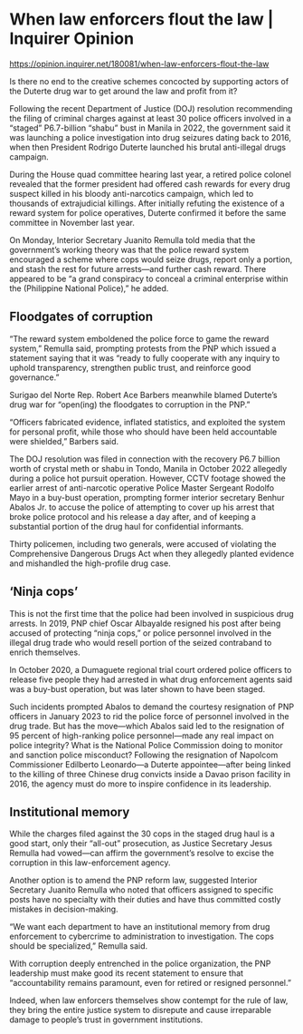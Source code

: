 # When law enforcers flout the law | Inquirer Opinion

https://opinion.inquirer.net/180081/when-law-enforcers-flout-the-law



Is there no end to the creative schemes concocted by supporting actors of the Duterte drug war to get around the law and profit from it?

Following the recent Department of Justice (DOJ) resolution recommending the filing of criminal charges against at least 30 police officers involved in a “staged” P6.7-billion “shabu” bust in Manila in 2022, the government said it was launching a police investigation into drug seizures dating back to 2016, when then President Rodrigo Duterte launched his brutal anti-illegal drugs campaign.

During the House quad committee hearing last year, a retired police colonel revealed that the former president had offered cash rewards for every drug suspect killed in his bloody anti-narcotics campaign, which led to thousands of extrajudicial killings. After initially refuting the existence of a reward system for police operatives, Duterte confirmed it before the same committee in November last year.

On Monday, Interior Secretary Juanito Remulla told media that the government’s working theory was that the police reward system encouraged a scheme where cops would seize drugs, report only a portion, and stash the rest for future arrests—and further cash reward. There appeared to be “a grand conspiracy to conceal a criminal enterprise within the (Philippine National Police),” he added.



##  Floodgates of corruption



“The reward system emboldened the police force to game the reward system,” Remulla said, prompting protests from the PNP which issued a statement saying that it was “ready to fully cooperate with any inquiry to uphold transparency, strengthen public trust, and reinforce good governance.”

Surigao del Norte Rep. Robert Ace Barbers meanwhile blamed Duterte’s drug war for “open(ing) the floodgates to corruption in the PNP.”

“Officers fabricated evidence, inflated statistics, and exploited the system for personal profit, while those who should have been held accountable were shielded,” Barbers said.

The DOJ resolution was filed in connection with the recovery P6.7 billion worth of crystal meth or shabu in Tondo, Manila in October 2022 allegedly during a police hot pursuit operation. However, CCTV footage showed the earlier arrest of anti-narcotic operative Police Master Sergeant Rodolfo Mayo in a buy-bust operation, prompting former interior secretary Benhur Abalos Jr. to accuse the police of attempting to cover up his arrest that broke police protocol and his release a day after, and of keeping a substantial portion of the drug haul for confidential informants.

Thirty policemen, including two generals, were accused of violating the Comprehensive Dangerous Drugs Act when they allegedly planted evidence and mishandled the high-profile drug case.



##  ‘Ninja cops’



This is not the first time that the police had been involved in suspicious drug arrests. In 2019, PNP chief Oscar Albayalde resigned his post after being accused of protecting “ninja cops,” or police personnel involved in the illegal drug trade who would resell portion of the seized contraband to enrich themselves.

In October 2020, a Dumaguete regional trial court ordered police officers to release five people they had arrested in what drug enforcement agents said was a buy-bust operation, but was later shown to have been staged.

Such incidents prompted Abalos to demand the courtesy resignation of PNP officers in January 2023 to rid the police force of personnel involved in the drug trade. But has the move—which Abalos said led to the resignation of 95 percent of high-ranking police personnel—made any real impact on police integrity? What is the National Police Commission doing to monitor and sanction police misconduct? Following the resignation of Napolcom Commissioner Edilberto Leonardo—a Duterte appointee—after being linked to the killing of three Chinese drug convicts inside a Davao prison facility in 2016, the agency must do more to inspire confidence in its leadership.



##  Institutional memory



While the charges filed against the 30 cops in the staged drug haul is a good start, only their “all-out” prosecution, as Justice Secretary Jesus Remulla had vowed—can affirm the government’s resolve to excise the corruption in this law-enforcement agency.

Another option is to amend the PNP reform law, suggested Interior Secretary Juanito Remulla who noted that officers assigned to specific posts have no specialty with their duties and have thus committed costly mistakes in decision-making.

“We want each department to have an institutional memory from drug enforcement to cybercrime to administration to investigation. The cops should be specialized,” Remulla said.

With corruption deeply entrenched in the police organization, the PNP leadership must make good its recent statement to ensure that “accountability remains paramount, even for retired or resigned personnel.”

Indeed, when law enforcers themselves show contempt for the rule of law, they bring the entire justice system to disrepute and cause irreparable damage to people’s trust in government institutions.